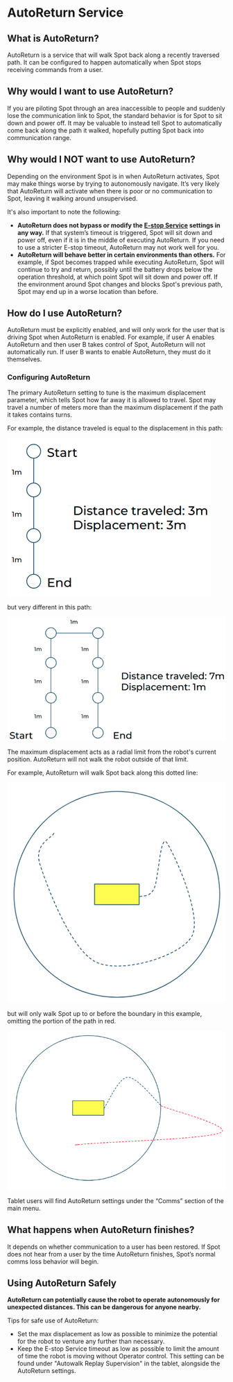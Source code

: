 <!--
Copyright (c) 2023 Boston Dynamics, Inc.  All rights reserved.

Downloading, reproducing, distributing or otherwise using the SDK Software
is subject to the terms and conditions of the Boston Dynamics Software
Development Kit License (20191101-BDSDK-SL).
-->

# AutoReturn Service

## What is AutoReturn?

AutoReturn is a service that will walk Spot back along a recently traversed path. It can be configured to happen automatically when Spot stops receiving commands from a user.

## Why would I want to use AutoReturn?

If you are piloting Spot through an area inaccessible to people and suddenly lose the communication link to Spot, the standard behavior is for Spot to sit down and power off. It may be valuable to instead tell Spot to automatically come back along the path it walked, hopefully putting Spot back into communication range.

## Why would I NOT want to use AutoReturn?

Depending on the environment Spot is in when AutoReturn activates, Spot may make things worse by trying to autonomously navigate. It’s very likely that AutoReturn will activate when there is poor or no communication to Spot, leaving it walking around unsupervised.

It's also important to note the following:

- **AutoReturn does not bypass or modify the [E-stop Service](../estop_service.md) settings in any way.** If that system’s timeout is triggered, Spot will sit down and power off, even if it is in the middle of executing AutoReturn. If you need to use a stricter E-stop timeout, AutoReturn may not work well for you.
- **AutoReturn will behave better in certain environments than others.** For example, if Spot becomes trapped while executing AutoReturn, Spot will continue to try and return, possibly until the battery drops below the operation threshold, at which point Spot will sit down and power off. If the environment around Spot changes and blocks Spot's previous path, Spot may end up in a worse location than before.

## How do I use AutoReturn?

AutoReturn must be explicitly enabled, and will only work for the user that is driving Spot when AutoReturn is enabled. For example, if user A enables AutoReturn and then user B takes control of Spot, AutoReturn will not automatically run. If user B wants to enable AutoReturn, they must do it themselves.

### Configuring AutoReturn

The primary AutoReturn setting to tune is the maximum displacement parameter, which tells Spot how far away it is allowed to travel. Spot may travel a number of meters more than the maximum displacement if the path it takes contains turns.

For example, the distance traveled is equal to the displacement in this path:

![Straight AutoReturn Path][straightpath]

but very different in this path:

![Hairpin AutoReturn Path][hairpinpath]

The maximum displacement acts as a radial limit from the robot's current position. AutoReturn will not walk the robot outside of that limit.

For example, AutoReturn will walk Spot back along this dotted line:

![In-bounds AutoReturn Path][inboundspath]

but will only walk Spot up to or before the boundary in this example, omitting the portion of the path in red.

![Out-of-bounds AutoReturn Path][outofboundspath]

Tablet users will find AutoReturn settings under the “Comms” section of the main menu.

## What happens when AutoReturn finishes?

It depends on whether communication to a user has been restored. If Spot does not hear from a user by the time AutoReturn finishes, Spot’s normal comms loss behavior will begin.

## Using AutoReturn Safely

**AutoReturn can potentially cause the robot to operate autonomously for unexpected distances. This can be dangerous for anyone nearby.**

Tips for safe use of AutoReturn:

- Set the max displacement as low as possible to minimize the potential for the robot to venture any further than necessary.
- Keep the E-stop Service timeout as low as possible to limit the amount of time the robot is moving without Operator control. This setting can be found under "Autowalk Replay Supervision" in the tablet, alongside the AutoReturn settings.

<!--- image and page reference link definitions --->

[straightpath]: images/straight_auto_return_path.png "AutoReturn path in a straight line"
[hairpinpath]: images/hairpin_auto_return_path.png "AutoReturn path around a 180 degree turn"
[inboundspath]: images/auto_return_inside_disp.png "Path that will not be truncated by AutoReturn"
[outofboundspath]: images/auto_return_outside_disp.png "Path that will be truncated by AutoReturn"
